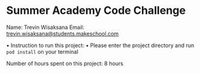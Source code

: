 # Summer Academy Code Challenge
Name: Trevin Wisaksana
Email: trevin.wisaksana@students.makeschool.com

• Instruction to run this project:
  • Please enter the project directory and run `pod install` on your terminal
  
Number of hours spent on this project: 8 hours
